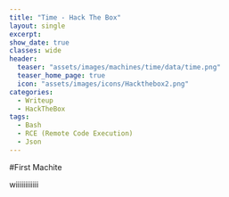 ```yaml
---
title: "Time - Hack The Box"
layout: single
excerpt:
show_date: true
classes: wide
header:
  teaser: "assets/images/machines/time/data/time.png"
  teaser_home_page: true
  icon: "assets/images/icons/Hackthebox2.png"
categories:
  - Writeup
  - HackTheBox
tags:
  - Bash
  - RCE (Remote Code Execution)
  - Json
---
```



#First Machite

wiiiiiiiiiiii
